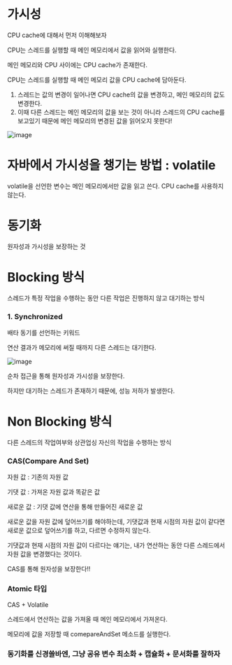 # 가시성

CPU cache에 대해서 먼저 이해해보자

CPU는 스레드를 실행할 때 메인 메모리에서 값을 읽어와 실행한다.

메인 메모리와 CPU 사이에는 CPU cache가 존재한다.

CPU는 스레드를 실행할 때 메인 메모리 값을 CPU cache에 담아둔다.

1. 스레드는 값의 변경이 일어나면 CPU cache의 값을 변경하고, 메인 메모리의 값도 변경한다.
2. 이때 다른 스레드는 메인 메모리의 값을 보는 것이 아니라 스레드의 CPU cache를 보고있기 때문에 메인 메모리의 변경된 값을 읽어오지 못한다!

![image](https://github.com/SoftwareMaestro-Backend-Study/cs-study/assets/79205414/e66de902-2e86-4c01-b003-9b82f96506f3)

# 자바에서 가시성을 챙기는 방법 : volatile

volatile을 선언한 변수는 메인 메모리에서만 값을 읽고 쓴다. CPU cache를 사용하지 않는다.

# 동기화

원자성과 가시성을 보장하는 것

# Blocking 방식

스레드가 특정 작업을 수행하는 동안 다른 작업은 진행하지 않고 대기하는 방식

### 1. Synchronized

배타 동기를 선언하는 키워드

연산 결과가 메모리에 써질 때까지 다른 스레드는 대기한다.

![image](https://github.com/SoftwareMaestro-Backend-Study/cs-study/assets/79205414/414b9625-704a-411e-b0b3-d90ca092c572)


순차 접근을 통해 원자성과 가시성을 보장한다.

하지만 대기하는 스레드가 존재하기 때문에, 성능 저하가 발생한다.

# Non Blocking 방식

다른 스레드의 작업여부와 상관업싱 자신의 작업을 수행하는 방식

### CAS(Compare And Set)

자원 값 : 기존의 자원 값

기댓 값 : 가져온 자원 값과 똑같은 값

새로운 값 : 기댓 값에 연산을 통해 만들어진 새로운 값

새로운 값을 자원 값에 덮어쓰기를 해야하는데, 기댓값과 현재 시점의 자원 값이 같다면 새로운 값으로 덮어쓰기를 하고, 다르면 수정하지 않는다.

기댓값과 현재 시점의 자원 값이 다르다는 얘기는, 내가 연산하는 동안 다른 스레드에서 자원 값을 변경했다는 것이다.

CAS를 통해 원자성을 보장한다!!

### Atomic 타입

CAS + Volatile

스레드에서 연산하는 값을 가져올 때 메인 메모리에서 가져온다.

메모리에 값을 저장할 때 comepareAndSet 메소드를 실행한다.

### 동기화를 신경쓸바엔, 그냥 공유 변수 최소화 + 캡슐화 + 문서화를 잘하자

